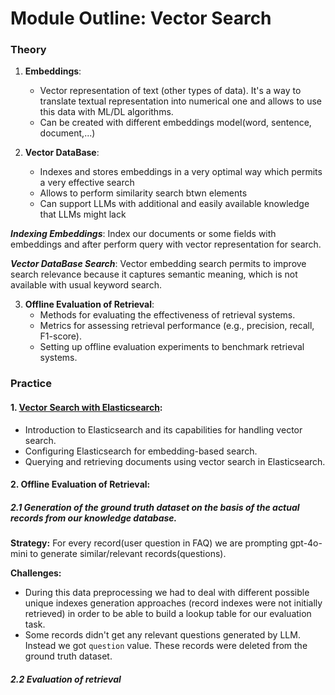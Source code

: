 # Module Outline: Vector Search

### Theory

1. **Embeddings**:
    - Vector representation of text (other types of data). It's a way to translate textual representation into numerical one and allows to use this data with ML/DL algorithms.
    - Can be created with different embeddings model(word, sentence, document,...)

2. **Vector DataBase**:
    - Indexes and stores embeddings in a very optimal way which permits a very effective search
    - Allows to perform similarity search btwn elements
    - Can support LLMs with additional and easily available knowledge that LLMs might lack

  ***Indexing Embeddings***:
      Index our documents or some fields with embeddings and after perform query with vector representation for search.

  ***Vector DataBase Search***:
      Vector embedding search permits to improve search relevance because it captures semantic meaning, which is not available with usual keyword search.


3. **Offline Evaluation of Retrieval**:
    - Methods for evaluating the effectiveness of retrieval systems.
    - Metrics for assessing retrieval performance (e.g., precision, recall, F1-score).
    - Setting up offline evaluation experiments to benchmark retrieval systems.

### Practice

#### 1. [**Vector Search with Elasticsearch**](https://github.com/Ksyu22/llm-zoomcamp/blob/main/03-vector-search/elastic_search.ipynb):
   - Introduction to Elasticsearch and its capabilities for handling vector search.
   - Configuring Elasticsearch for embedding-based search.
   - Querying and retrieving documents using vector search in Elasticsearch.

#### 2. **Offline Evaluation of Retrieval**:

##### 2.1 Generation of the **ground truth** dataset on the basis of the actual records from our knowledge database.

**Strategy:** For every record(user question in FAQ) we are prompting gpt-4o-mini to generate similar/relevant records(questions).

**Challenges:**
- During this data preprocessing we had to deal with different possible unique indexes generation approaches (record indexes were not initially retrieved) in order to be able to build a lookup table for our evaluation task.
- Some records didn't get any relevant questions generated by LLM. Instead we got `question` value. These records were deleted from the ground truth dataset.

##### 2.2 Evaluation of retrieval

